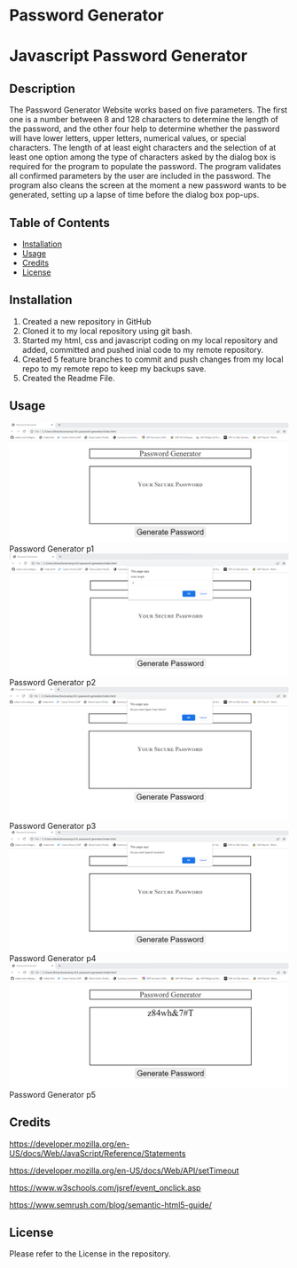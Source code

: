 # Password Generator

# Javascript Password Generator

## Description

The Password Generator Website works based on five parameters. The first one is a number between 8 and 128 characters to determine the length of the password, and the other four help to determine whether the password will have lower letters, upper letters, numerical values, or special characters. The length of at least eight characters and the selection of at least one option among the type of characters asked by the dialog box is required for the program to populate the password. The program validates all confirmed parameters by the user are included in the password. The program also cleans the screen at the moment a new password wants to be generated, setting up a lapse of time before the dialog box pop-ups.

## Table of Contents

- [Installation](#installation)
- [Usage](#usage)
- [Credits](#credits)
- [License](#license)

## Installation

1. Created a new repository in GitHub
2. Cloned it to my local repository using git bash.
3. Started my html, css and javascript coding on my local repository and added, committed and pushed inial code to my remote repository.
4. Created 5 feature branches to commit and push changes from my local repo to my remote repo to keep my backups save.
5. Created the Readme File.



## Usage 

![alt "Password Generator"](./assets/images/generatepasswordp1.png) Password Generator p1
![alt "Password Generator"](./assets/images/generatepasswordp2.png) Password Generator p2
![alt "Password Generator"](./assets/images/generatepasswordp3.png) Password Generator p3
![alt "Password Generator"](./assets/images/generatepasswordp4.png) Password Generator p4
![alt "Password Generator"](./assets/images/generatepasswordp5.png) Password Generator p5


## Credits

https://developer.mozilla.org/en-US/docs/Web/JavaScript/Reference/Statements

https://developer.mozilla.org/en-US/docs/Web/API/setTimeout

https://www.w3schools.com/jsref/event_onclick.asp

https://www.semrush.com/blog/semantic-html5-guide/



## License

Please refer to the License in the repository.










